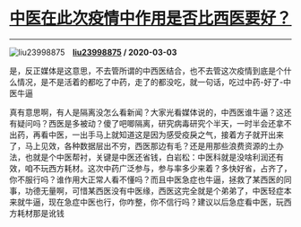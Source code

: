 # [中医在此次疫情中作用是否比西医要好？](https://www.zhihu.com/answer/1052653510)

-----------------------------------------------------------------

![liu23998875](https://pic1.zhimg.com/da8e974dc.jpg?source=1940ef5c "liu23998875")&emsp;**[liu23998875](https://www.zhihu.com/people/liu23998875) / 2020-03-03**

是，反正媒体是这意思，不去管所谓的中西医结合，也不去管这次疫情到底是个什么情况，是不是活着的都吃了中药，走了的都没吃，就一句话，吃过中药-好了-中医牛逼

真有意思啊，有人是隔离没怎么看新闻？大家光看媒体说的，中西医谁牛逼？这还有疑问吗？西医是多被动？傻了吧唧隔离，研究病毒研究个半天，一时半会还拿不出药，再看中医，一出手马上就知道这是因为感受疫戾之气，接着方子就开出来了，马上见效，各种数据层出不穷，西医那边有毛？还是用那些浪费资源的土办法，也就是个中医帮衬，关键是中医还省钱，白岩松：中医科就是没啥利润还有效，咱不玩西方耗材。这次中药广泛参与，参与率多少来着？多快好省，占齐了，你不服行吗？谁作用大正常人看不懂吗？而且中医急症也牛逼，拯救了某西医的同事，功德无量啊，可惜某西医没有中医缘，西医这完全就是个弟弟了，中医轻症本来就牛逼，现在急症中医也行，你咋整，你不信行吗？建议以后急症看中医，玩西方耗材那是讹钱

